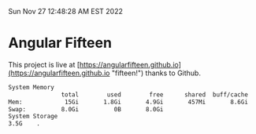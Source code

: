 Sun Nov 27 12:48:28 AM EST 2022

# Angular Fifteen


This project is live at [https://angularfifteen.github.io](https://angularfifteen.github.io "fifteen!") thanks to Github.

```bash
System Memory
               total        used        free      shared  buff/cache   available
Mem:            15Gi       1.8Gi       4.9Gi       457Mi       8.6Gi        12Gi
Swap:          8.0Gi          0B       8.0Gi
System Storage
3.5G	.
```
```bash
